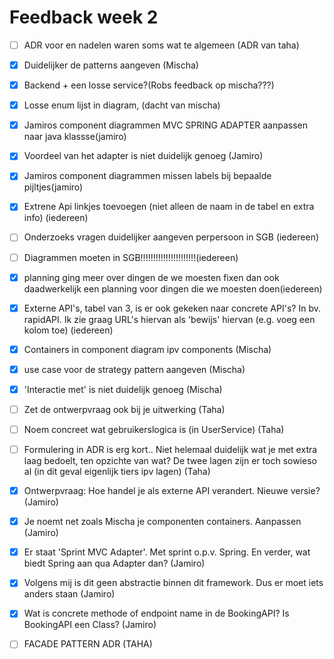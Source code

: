 # Feedback week 2 
- [ ] ADR voor en nadelen waren soms wat te algemeen (ADR van taha)
- [x] Duidelijker de patterns aangeven (Mischa)
- [x] Backend + een losse service?(Robs feedback op mischa???)
- [x] Losse enum lijst in diagram, (dacht van mischa)
- [x] Jamiros component diagrammen MVC SPRING ADAPTER aanpassen naar java klassse(jamiro)
- [x] Voordeel van het adapter is niet duidelijk genoeg (Jamiro)
- [x] Jamiros component diagrammen missen labels bij bepaalde pijltjes(jamiro)
- [x] Extrene Api linkjes toevoegen (niet alleen de naam in de tabel en extra info) (iedereen)
- [ ] Onderzoeks vragen duidelijker aangeven perpersoon in SGB (iedereen)
- [ ] Diagrammen moeten in SGB!!!!!!!!!!!!!!!!!!!!!!(iedereen)
- [x] planning ging meer over dingen de we moesten fixen dan ook daadwerkelijk een planning voor dingen die we moesten doen(iedereen)
- [x] Externe API's, tabel van 3, is er ook gekeken naar concrete API's? In bv. rapidAPI. Ik zie graag URL's hiervan als 'bewijs' hiervan (e.g. voeg een kolom toe) (iedereen)
- [x] Containers in component diagram ipv components (Mischa)
- [x] use case voor de strategy pattern aangeven (Mischa)
- [x] 'Interactie met' is niet duidelijk genoeg (Mischa)
- [ ] Zet de ontwerpvraag ook bij je uitwerking (Taha)
- [ ] Noem concreet wat gebruikerslogica is (in UserService) (Taha)
- [ ] Formulering in ADR is erg kort.. Niet helemaal duidelijk wat je met extra laag bedoelt, ten opzichte van wat? De twee lagen zijn er toch sowieso al (in dit geval eigenlijk tiers ipv lagen) (Taha)
- [x] Ontwerpvraag: Hoe handel je als externe API verandert. Nieuwe versie? (Jamiro)
- [x] Je noemt net zoals Mischa je componenten containers. Aanpassen (Jamiro)
- [x] Er staat 'Sprint MVC Adapter'. Met sprint o.p.v. Spring. En verder, wat biedt Spring aan qua Adapter dan? (Jamiro)
- [x] Volgens mij is dit geen abstractie binnen dit framework. Dus er moet iets anders staan (Jamiro)
- [x] Wat is concrete methode of endpoint name in de BookingAPI? Is BookingAPI een Class? (Jamiro)

- [ ] FACADE PATTERN ADR (TAHA)
